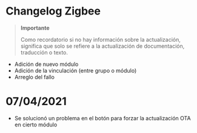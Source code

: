 # Changelog Zigbee

>**Importante**
>
>Como recordatorio si no hay información sobre la actualización, significa que solo se refiere a la actualización de documentación, traducción o texto.

- Adición de nuevo módulo
- Adición de la vinculación (entre grupo o módulo)
- Arreglo del fallo

# 07/04/2021

- Se solucionó un problema en el botón para forzar la actualización OTA en cierto módulo